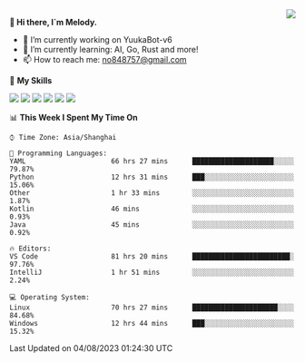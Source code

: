 <a href="#">
  <img align="right" src="https://github-readme-stats.vercel.app/api?username=melodyyuuka&count_private=true&show_icons=true" />
</a>

**👋 Hi there, I`m Melody.**

- 🔭 I’m currently working on YuukaBot-v6
- 🌱 I’m currently learning: AI, Go, Rust and more!
- 📫 How to reach me: no848757@gmail.com

🌟 **My Skills** 

![](https://img.shields.io/badge/-Python-3e74a2?style=flat-square&logo=Python&logoColor=fff)
![](https://img.shields.io/badge/-Java-007396?style=flat-square&logo=OpenJDK&logoColor=fff)
![](https://img.shields.io/badge/-Node.js-339933?style=flat-square&logo=Node.js&logoColor=fff)
![](https://img.shields.io/badge/-Git-f05032?style=flat-square&logo=git&logoColor=fff)
![](https://img.shields.io/badge/-PostgreSQL-4169e1?style=flat-square&logo=PostgreSQL&logoColor=fff)
![](https://img.shields.io/badge/-VSCode-007acc?style=flat-square&logo=Visual-Studio-Code&logoColor=fff)


<!--START_SECTION:waka-->
📊 **This Week I Spent My Time On** 

```text
⌚︎ Time Zone: Asia/Shanghai

💬 Programming Languages: 
YAML                     66 hrs 27 mins      ████████████████████░░░░░   79.87% 
Python                   12 hrs 31 mins      ███░░░░░░░░░░░░░░░░░░░░░░   15.06% 
Other                    1 hr 33 mins        ░░░░░░░░░░░░░░░░░░░░░░░░░   1.87% 
Kotlin                   46 mins             ░░░░░░░░░░░░░░░░░░░░░░░░░   0.93% 
Java                     45 mins             ░░░░░░░░░░░░░░░░░░░░░░░░░   0.92%

🔥 Editors: 
VS Code                  81 hrs 20 mins      ████████████████████████░   97.76% 
IntelliJ                 1 hr 51 mins        ░░░░░░░░░░░░░░░░░░░░░░░░░   2.24%

💻 Operating System: 
Linux                    70 hrs 27 mins      █████████████████████░░░░   84.68% 
Windows                  12 hrs 44 mins      ███░░░░░░░░░░░░░░░░░░░░░░   15.32%

```


 Last Updated on 04/08/2023 01:24:30 UTC
<!--END_SECTION:waka-->
